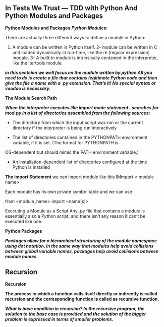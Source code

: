 ## In Tests We Trust — TDD with Python And Python Modules and Packages

**Python Modules and Packages**
***Python Modules:***

There are actually three different ways to define a module in Python:

1. A module can be written in Python itself. 2- module can be written in C and loaded dynamically at run-time, like the re (regular expression) module. 3- A built-in module is intrinsically contained in the interpreter, like the itertools module.

***in this sectcion we well focus on the mudule written by python All you need to do is create a file that contains legitimate Python code and then give the file a name with a .py extension. That’s it! No special syntax or voodoo is necessary.***

**The Module Search Path**

***When the interpreter executes like import mode statement . searches for mod.py in a list of directories assembled from the following sources:***

- The directory from which the input script was run or the current directory if the interpreter is being run interactively

- The list of directories contained in the PYTHONPATH environment variable, if it is set. (The format for PYTHONPATH is

OS-dependent but should mimic the PATH environment variable.)

- An installation-dependent list of directories configured at the time Python is installed

**The import Statement**
we can import module like this IMmport < module name>

Each module has its own private symbol table
and we can use

from <module_name> import <name(s)>

Executing a Module as a Script
Any .py file that contains a module is essentially also a Python script, and there isn’t any reason it can’t be executed like one.

**Python Packages**

***Packages allow for a hierarchical structuring of the module namespace using dot notation. In the same way that modules help avoid collisions between global variable names, packages help avoid collisions between module names.***


## Recursion

**Recursion**

**The process in which a function calls itself directly or indirectly is called recursion and the corresponding function is called as recursive function.**

***What is base condition in recursion? In the recursive program, the solution to the base case is provided and the solution of the bigger problem is expressed in terms of smaller problems.***